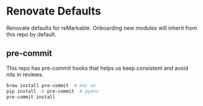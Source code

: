 # Renovate Defaults

Renovate defaults for reMarkable. Onboarding new modules will inherit from this repo by default.

## pre-commit

This repo has pre-commit hooks that helps us keep consistent and avoid nits in reviews.

```sh
brew install pre-commit  # mac os
pip install -U pre-commit  # pyenv
pre-commit install
```
